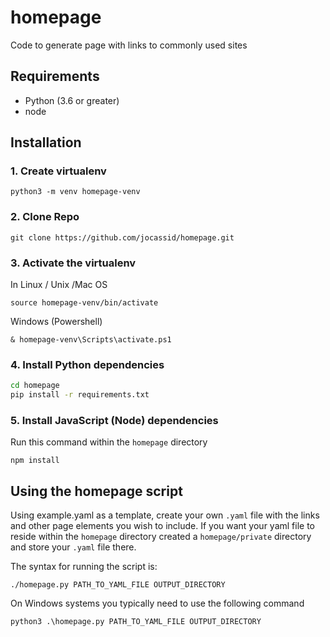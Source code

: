 # homepage
Code to generate page with links to commonly used sites

## Requirements
- Python (3.6 or greater)
- node

## Installation

### 1. Create virtualenv

`python3 -m venv homepage-venv`

### 2. Clone Repo

`git clone https://github.com/jocassid/homepage.git`

### 3. Activate the virtualenv

In Linux / Unix /Mac OS

`source homepage-venv/bin/activate`

Windows (Powershell)

`& homepage-venv\Scripts\activate.ps1`

### 4. Install Python dependencies

```bash
cd homepage
pip install -r requirements.txt
```

### 5. Install JavaScript (Node) dependencies

Run this command within the `homepage` directory

`npm install`

## Using the homepage script

Using example.yaml as a template, create your own `.yaml` file with the links
and other page elements you wish to include.  If you want your yaml file to 
reside within the `homepage` directory created a `homepage/private` directory
and store your `.yaml` file there.

The syntax for running the script is:

`./homepage.py PATH_TO_YAML_FILE OUTPUT_DIRECTORY`

On Windows systems you typically need to use the following command

`python3 .\homepage.py PATH_TO_YAML_FILE OUTPUT_DIRECTORY`



